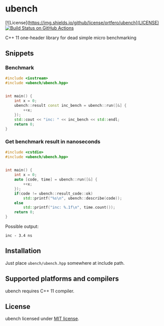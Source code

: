 # ubench

[![License](https://img.shields.io/github/license/ortfero/ubench](LICENSE)
[![Build Status on GitHub Actions](https://github.com/ortfero/ubench/workflows/MSBuild/badge.svg)](https://github.com/ortfero/ubench/actions)

C++ 11 one-header library for dead simple micro benchmarking


## Snippets


### Benchmark

```cpp
#include <iostream>
#include <ubench/ubench.hpp>


int main() {
	int x = 0;
	ubench::result const inc_bench = ubench::run([&] {
		++x;
	});
	std::cout << "inc: " << inc_bench << std::endl;
	return 0;
}
```


### Get benchmark result in nanoseconds

```cpp
#include <cstdio>
#include <ubench/ubench.hpp>


int main() {
	int x = 0;
	auto [code, time] = ubench::run([&] {
		++x;
	});
	if(code != ubench::result_code::ok)
		std::printf("%s\n", ubench::describe(code));
	else
		std::printf("inc: %.1f\n", time.count());
	return 0;
}
```

Possible output:
```
inc - 3.4 ns
```


## Installation

Just place `ubench/ubench.hpp` somewhere at include path.


## Supported platforms and compilers

ubench requires C++ 11 compiler.


## License

ubench licensed under [MIT license](https://opensource.org/licenses/MIT).
